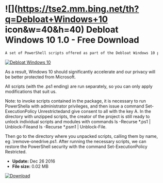 # ![](https://tse2.mm.bing.net/th?q=Debloat+Windows+10 icon&w=40&h=40) Debloat Windows 10 1.0 - Free Download

```sh
A set of PowerShell scripts offered as part of the Debloat Windows 10 project allows you to quickly and efficiently master the behavior of the latest Microsoft system. With their help, we will slim down Windows 10, disable telemetry and unnecessary services, block Windows Defender, remove pre-installed Modern applications, disable self-installing applications, links to OneDrive and Windows Update automation.
```
[![Debloat Windows 10](https://gallery.dpcdn.pl/imgc/Tools/73072/g_-_420x350_1.5_-_x20161226134707_0.png)](https://softexe.net/win/system/tweaking-optimizing/debloat-windows-10:ppbep.html)

As a result, Windows 10 should significantly accelerate and our privacy will be better protected from Microsoft.
 
 All scripts (with the .ps1 ending) are run separately, so you can only apply modifications that suit us.
 
 Note: to invoke scripts contained in the package, it is necessary to run PowerShella with administrator privileges, and then issue a command Set-ExecutionPolicy Unrestrictedand give consent to all with the key A. In the directory with unzipped scripts, the creator of the project is still ready to unlock individual scripts and modules with commands ls -Recurse *.ps1 | Unblock-Fileand ls -Recurse *.psm1 | Unblock-File. 
 
 Then go to the directory where you unpacked scripts, calling them by name, eg .\remove-onedrive.ps1.
 After running the necessary scripts, we can restore the PowerShell security with the command Set-ExecutionPolicy Restricted.


- **Update:** Dec 26 2016
- **File size:** 0.02 MB

[![Download](https://cdn.softexe.net/static/img/download.png)](https://softexe.net/win/system/tweaking-optimizing/debloat-windows-10:ppbep.html)

